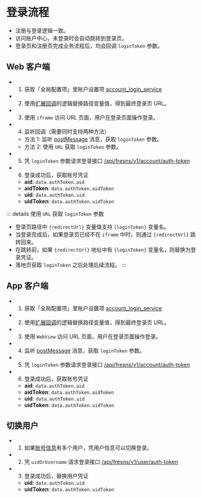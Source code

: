 # 登录流程

- 注册与登录逻辑一致。
- 访问账户中心，未登录时会自动跳转到登录页。
- 登录页和注册页完成业务流程后，均会回调 `loginToken` 参数。

## Web 客户端

- 1. 获取「全局配置项」里账户设置项 [account_login_service](configs.md#账户设置)
- 2. 使用[扩展回调](callback/variables.md)的逻辑替换路径变量值，得到最终登录页 URL。
- 3. 使用 `iframe` 访问 URL 页面，用户在登录页面操作登录。
- 4. 监听回调（需要同时支持两种方法）
    - 方法 1: 监听 [postMessage](callback/index.md#postmessage-说明) 消息，获取 `loginToken` 参数。
    - 方法 2: 使用 `URL` 获取 `loginToken` 参数。
- 5. 凭 `loginToken` 参数请求登录接口 [/api/fresns/v1/account/auth-token](../api/account/login.md)
- 6. 登录成功后，获取账号凭证
    - **aid**: `data.authToken.aid`
    - **aidToken**: `data.authToken.aidToken`
    - **uid**: `data.authToken.uid`
    - **uidToken**: `data.authToken.uidToken`

::: details 使用 `URL` 获取 `loginToken` 参数
- 登录页路径中 `{redirectUrl}` 变量值支持 `{loginToken}` 变量名。
- 当登录完成后，如果登录页已经不在 `iframe` 中时，则通过 `{redirectUrl}` 跳转回来。
- 在跳转前，如果 `{redirectUrl}` 地址中有 `{loginToken}` 变量名，则替换为登录凭证。
- 落地页获取 `loginToken` 之后处理后续流程。
:::

## App 客户端

- 1. 获取「全局配置项」里账户设置项 [account_login_service](configs.md#账户设置)
- 2. 使用[扩展回调](callback/variables.md)的逻辑替换路径变量值，得到最终登录页 URL。
- 3. 使用 `WebView` 访问 URL 页面，用户在登录页面操作登录。
- 4. 监听 [postMessage](callback/index.md#postmessage-说明) 消息，获取 `loginToken` 参数。
- 5. 凭 `loginToken` 参数请求登录接口 [/api/fresns/v1/account/auth-token](../api/account/login.md)
- 6. 登录成功后，获取账号凭证
    - **aid**: `data.authToken.aid`
    - **aidToken**: `data.authToken.aidToken`
    - **uid**: `data.authToken.uid`
    - **uidToken**: `data.authToken.uidToken`

## 切换用户

- 1. 如果[账号信息](data/account.md)有多个用户，凭用户信息可以切换登录。
- 2. 凭 `uidOrUsername` 请求登录接口 [/api/fresns/v1/user/auth-token](../api/user/login.md)
- 3. 登录成功后，替换用户凭证
    - **uid**: `data.authToken.uid`
    - **uidToken**: `data.authToken.uidToken`
